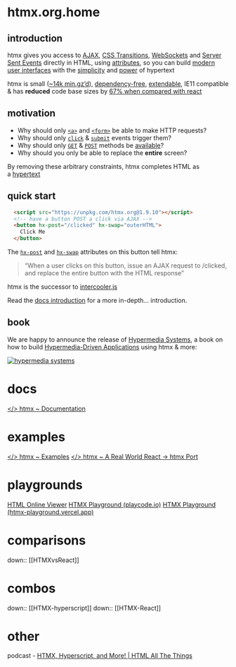 # htmx.org.home
## introduction

htmx gives you access to [AJAX](https://htmx.org/docs/#ajax), [CSS Transitions](https://htmx.org/docs/#css_transitions), [WebSockets](https://htmx.org/docs/#websockets) and [Server Sent Events](https://htmx.org/docs/#sse) directly in HTML, using [attributes](https://htmx.org/reference/#attributes), so you can build [modern user interfaces](https://htmx.org/examples/) with the [simplicity](https://en.wikipedia.org/wiki/HATEOAS) and [power](https://www.ics.uci.edu/~fielding/pubs/dissertation/rest_arch_style.htm) of hypertext

htmx is small ([~14k min.gz’d](https://unpkg.com/htmx.org/dist/)), [dependency-free](https://github.com/bigskysoftware/htmx/blob/master/package.json), [extendable](https://htmx.org/extensions/), IE11 compatible & has **reduced** code base sizes by [67% when compared with react](https://htmx.org/essays/a-real-world-react-to-htmx-port/)

## motivation

- Why should only [`<a>`](https://developer.mozilla.org/en-US/docs/Web/HTML/Element/a) and [`<form>`](https://developer.mozilla.org/en-US/docs/Web/HTML/Element/form) be able to make HTTP requests?
- Why should only [`click`](https://developer.mozilla.org/en-US/docs/Web/API/Element/click_event) & [`submit`](https://developer.mozilla.org/en-US/docs/Web/API/HTMLFormElement/submit_event) events trigger them?
- Why should only [`GET`](https://developer.mozilla.org/en-US/docs/Web/HTTP/Methods/GET) & [`POST`](https://developer.mozilla.org/en-US/docs/Web/HTTP/Methods/POST) methods be [available](https://developer.mozilla.org/en-US/docs/Web/HTTP/Methods)?
- Why should you only be able to replace the **entire** screen?

By removing these arbitrary constraints, htmx completes HTML as a [hypertext](https://en.wikipedia.org/wiki/Hypertext)

## quick start

```html
  <script src="https://unpkg.com/htmx.org@1.9.10"></script>
  <!-- have a button POST a click via AJAX -->
  <button hx-post="/clicked" hx-swap="outerHTML">
    Click Me
  </button>
```

The [`hx-post`](https://htmx.org/attributes/hx-post/) and [`hx-swap`](https://htmx.org/attributes/hx-swap/) attributes on this button tell htmx:

> “When a user clicks on this button, issue an AJAX request to /clicked, and replace the entire button with the HTML response”

htmx is the successor to [intercooler.js](http://intercoolerjs.org/)

Read the [docs introduction](https://htmx.org/docs/#introduction) for a more in-depth… introduction.

## book

We are happy to announce the release of [Hypermedia Systems](https://hypermedia.systems/), a book on how to build [Hypermedia-Driven Applications](https://htmx.org/essays/hypermedia-driven-applications/) using htmx & more:

[![hypermedia systems](https://htmx.org/img/hypermedia-systems.png)](https://www.amazon.com/dp/B0C9S88QV6/ref=sr_1_1?crid=1P0I3GXQK32TN)



# docs
[</> htmx ~ Documentation](https://htmx.org/docs/#ajax)

# examples
[</> htmx ~ Examples](https://htmx.org/examples/)
[</> htmx ~ A Real World React -> htmx Port](https://htmx.org/essays/a-real-world-react-to-htmx-port/)
# playgrounds
[HTML Online Viewer](https://html.onlineviewer.net/)
[HTMX Playground (playcode.io)](https://playcode.io/1716471)
[HTMX Playground (htmx-playground.vercel.app)](https://htmx-playground.vercel.app/)

# comparisons
down:: [[HTMXvsReact]]

# combos
down:: [[HTMX-hyperscript]]
down:: [[HTMX-React]]

# other
podcast - [HTMX, Hyperscript, and More! | HTML All The Things](https://www.htmlallthethings.com/blog-posts/htmx-hyperscript-and-more)
